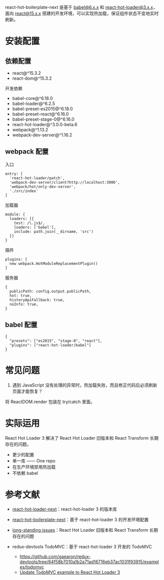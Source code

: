 react-hot-boilerplate-next 是基于 babel@6.x.x 和 react-hot-loader@3.x.x，面向 react@15.x.x 搭建的开发环境，可以实现热加载，保证组件状态不变地实时刷新。

# 安装配置
## 依赖配置
- react@^15.3.2
- react-dom@^15.3.2

开发依赖

- babel-core@^6.18.0
- babel-loader@^6.2.5
- babel-preset-es2015@^6.18.0
- babel-preset-react@^6.16.0
- babel-preset-stage-0@^6.16.0
- react-hot-loader@^3.0.0-beta.6
- webpack@^1.13.2
- webpack-dev-server@^1.16.2

## webpack 配置
入口

```
entry: [
  'react-hot-loader/patch',
  'webpack-dev-server/client?http://localhost:3000',
  'webpack/hot/only-dev-server',
  './src/index'
]
```

加载器

```
module: {
  loaders: [{
    test: /\.js$/,
    loaders: ['babel'],
    include: path.join(__dirname, 'src')
  }]
}
```

插件

```
plugins: [
  new webpack.HotModuleReplacementPlugin()
]
```

服务器

```
{
  publicPath: config.output.publicPath,
  hot: true,
  historyApiFallback: true,
  noInfo: true,
}
```

## babel 配置
```
{
  "presets": ["es2015", "stage-0", "react"],
  "plugins": ["react-hot-loader/babel"]
}

```

# 常见问题
1. 遇到 JavaScript 没有处理的异常时，热加载失败，而且修正代码后必须刷新页面才能恢复？

  将 ReactDOM.render 包装在 try/catch 里面。

# 实际运用
React Hot Loader 3 解决了 React Hot Loader 旧版本和 React Transform 长期存在的问题。

- 更少的配置
- 单一库 —— One repo
- 在生产环境禁用热加载
- 不依赖 babel

# 参考文献
- [react-hot-loader-next](https://github.com/gaearon/react-hot-loader/tree/next)：react-hot-loader 3 的版本库
- [react-hot-boilerplate-next](https://github.com/gaearon/react-hot-boilerplate/tree/next)：基于 react-hot-loader 3 的开发环境配置
- [long-standing issues](https://twitter.com/dan_abramov/status/722040946075045888)：React Hot Loader 旧版本和 React Transform 长期存在的问题
- redux-devtools TodoMVC：基于 react-hot-loader 3 开发的 TodoMVC

  - https://github.com/gaearon/redux-devtools/tree/64f58b7010a1b2a71ad16716eb37ac1031f93915/examples/todomvc
  - [Update TodoMVC example to React Hot Loader 3](https://github.com/gaearon/redux-devtools/commit/64f58b7010a1b2a71ad16716eb37ac1031f93915)
